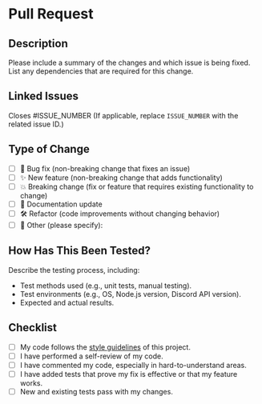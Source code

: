 # Pull Request

## Description

Please include a summary of the changes and which issue is being fixed.
List any dependencies that are required for this change.

## Linked Issues

Closes #ISSUE_NUMBER
(If applicable, replace `ISSUE_NUMBER` with the related issue ID.)

## Type of Change

- [ ] 🐛 Bug fix (non-breaking change that fixes an issue)
- [ ] ✨ New feature (non-breaking change that adds functionality)
- [ ] 💥 Breaking change (fix or feature that requires
existing functionality to change)
- [ ] 📝 Documentation update
- [ ] 🛠️ Refactor (code improvements without changing behavior)
- [ ] 🔧 Other (please specify):

## How Has This Been Tested?

Describe the testing process, including:

- Test methods used (e.g., unit tests, manual testing).
- Test environments (e.g., OS, Node.js version, Discord API version).
- Expected and actual results.

## Checklist

- [ ] My code follows the [style guidelines](./styling.md) of this project.
- [ ] I have performed a self-review of my code.
- [ ] I have commented my code, especially in hard-to-understand areas.
- [ ] I have added tests that prove my fix is effective or that my feature works.
- [ ] New and existing tests pass with my changes.

